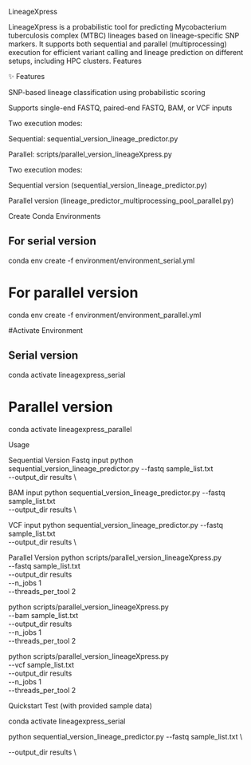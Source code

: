 LineageXpress

LineageXpress is a probabilistic tool for predicting Mycobacterium tuberculosis complex (MTBC) lineages based on lineage-specific SNP markers.
It supports both sequential and parallel (multiprocessing) execution for efficient variant calling and lineage prediction on different setups, including HPC clusters.
Features

✨ Features

SNP-based lineage classification using probabilistic scoring

Supports single-end FASTQ, paired-end FASTQ, BAM, or VCF inputs

Two execution modes:

Sequential: sequential_version_lineage_predictor.py

Parallel: scripts/parallel_version_lineageXpress.py

Two execution modes:

Sequential version (sequential_version_lineage_predictor.py)

Parallel version (lineage_predictor_multiprocessing_pool_parallel.py)

Create Conda Environments

## For serial version
conda env create -f environment/environment_serial.yml

# For parallel version
conda env create -f environment/environment_parallel.yml

#Activate Environment
## Serial version
conda activate lineagexpress_serial

# Parallel version
conda activate lineagexpress_parallel

Usage

Sequential Version
Fastq input
python sequential_version_lineage_predictor.py 
  --fastq sample_list.txt \
  --output_dir results \

BAM input
python sequential_version_lineage_predictor.py 
  --fastq sample_list.txt \
  --output_dir results \

VCF input
python sequential_version_lineage_predictor.py 
  --fastq sample_list.txt \
  --output_dir results \

Parallel Version
python scripts/parallel_version_lineageXpress.py \
  --fastq sample_list.txt \
  --output_dir results \
  --n_jobs 1\
  --threads_per_tool 2

python scripts/parallel_version_lineageXpress.py \
  --bam sample_list.txt \
  --output_dir results \
  --n_jobs 1\
  --threads_per_tool 2

python scripts/parallel_version_lineageXpress.py \
  --vcf sample_list.txt \
  --output_dir results \
  --n_jobs 1 \
  --threads_per_tool 2


Quickstart Test (with provided sample data)

conda activate lineagexpress_serial 

python sequential_version_lineage_predictor.py 
  --fastq sample_list.txt \

  --output_dir results \


